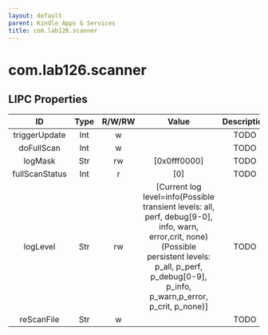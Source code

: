 ```yaml
---
layout: default
parent: Kindle Apps & Services
title: com.lab126.scanner
---
```


# com.lab126.scanner

## LIPC Properties

| ID             | Type | R/W/RW | Value                                                                                                                                                                                                     | Description |
|:--------------:|:----:|:------:|:---------------------------------------------------------------------------------------------------------------------------------------------------------------------------------------------------------:|:-----------:|
| triggerUpdate  | Int  | w      |                                                                                                                                                                                                           | TODO        |
| doFullScan     | Int  | w      |                                                                                                                                                                                                           | TODO        |
| logMask        | Str  | rw     | [0x0fff0000]                                                                                                                                                                                              | TODO        |
| fullScanStatus | Int  | r      | [0]                                                                                                                                                                                                       | TODO        |
| logLevel       | Str  | rw     | [Current log level=info(Possible transient levels: all, perf, debug[9-0], info, warn, error,crit, none)(Possible persistent levels: p_all, p_perf, p_debug[0-9], p_info, p_warn,p_error, p_crit, p_none)] | TODO        |
| reScanFile     | Str  | w      |                                                                                                                                                                                                           | TODO        |